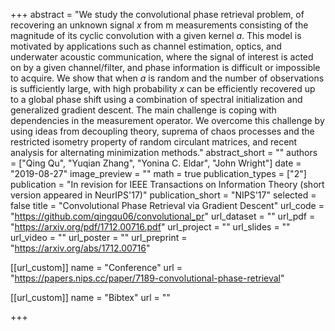 +++
abstract = "We study the convolutional phase retrieval problem, of recovering an unknown signal $x$ from m measurements consisting of the magnitude of its cyclic convolution with a given kernel $a$. This model is motivated by applications such as channel estimation, optics, and underwater acoustic communication, where the signal of interest is acted on by a given channel/filter, and phase information is difficult or impossible to acquire. We show that when $a$ is random and the number of observations is sufficiently large, with high probability $x$ can be efficiently recovered up to a global phase shift using a combination of spectral initialization and generalized gradient descent. The main challenge is coping with dependencies in the measurement operator. We overcome this challenge by using ideas from decoupling theory, suprema of chaos processes and the restricted isometry property of random circulant matrices, and recent analysis for alternating minimization methods."
abstract_short = ""
authors = ["Qing Qu", "Yuqian Zhang", "Yonina C. Eldar", "John Wright"]
date = "2019-08-27"
image_preview = ""
math = true
publication_types = ["2"]
publication = "In revision for IEEE Transactions on Information Theory (short version appeared in NeurIPS'17)"
publication_short = "NIPS'17"
selected = false
title = "Convolutional Phase Retrieval via Gradient Descent"
url_code = "https://github.com/qingqu06/convolutional_pr"
url_dataset = ""
url_pdf = "https://arxiv.org/pdf/1712.00716.pdf"
url_project = ""
url_slides = ""
url_video = ""
url_poster = ""
url_preprint = "https://arxiv.org/abs/1712.00716"

[[url_custom]]
name = "Conference"
url = "https://papers.nips.cc/paper/7189-convolutional-phase-retrieval"


[[url_custom]]
name = "Bibtex"
url = ""

+++
